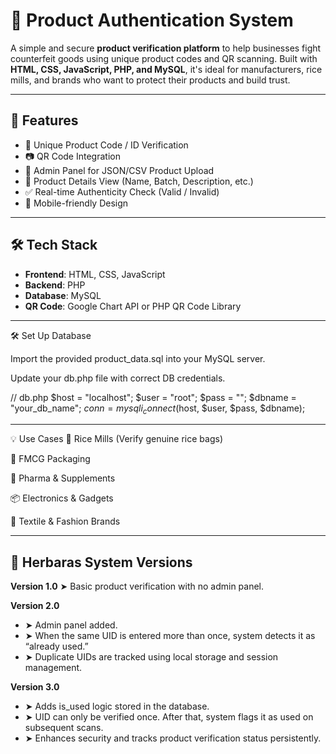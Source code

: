 # 🔐 Product Authentication System

A simple and secure **product verification platform** to help businesses fight counterfeit goods using unique product codes and QR scanning. Built with **HTML, CSS, JavaScript, PHP, and MySQL**, it's ideal for manufacturers, rice mills, and brands who want to protect their products and build trust.

---

## 🚀 Features

- 🔎 Unique Product Code / ID Verification  
- 📷 QR Code Integration  
- 📁 Admin Panel for JSON/CSV Product Upload  
- 🧾 Product Details View (Name, Batch, Description, etc.)  
- ✅ Real-time Authenticity Check (Valid / Invalid)  
- 📱 Mobile-friendly Design  

---

## 🛠️ Tech Stack

- **Frontend**: HTML, CSS, JavaScript  
- **Backend**: PHP  
- **Database**: MySQL  
- **QR Code**: Google Chart API or PHP QR Code Library  

---

🛠️ Set Up Database

Import the provided product_data.sql into your MySQL server.

Update your db.php file with correct DB credentials.

// db.php
$host = "localhost";
$user = "root";
$pass = "";
$dbname = "your_db_name";
$conn = mysqli_connect($host, $user, $pass, $dbname);

---

💡 Use Cases
🌾 Rice Mills (Verify genuine rice bags)

🧴 FMCG Packaging

💊 Pharma & Supplements

📦 Electronics & Gadgets

👕 Textile & Fashion Brands

---

## 📌 Herbaras System Versions
**Version 1.0**
➤ Basic product verification with no admin panel.

**Version 2.0**
- ➤ Admin panel added.
- ➤ When the same UID is entered more than once, system detects it as “already used.”
- ➤ Duplicate UIDs are tracked using local storage and session management.

**Version 3.0**
- ➤ Adds is_used logic stored in the database.
- ➤ UID can only be verified once. After that, system flags it as used on subsequent scans.
- ➤  Enhances security and tracks product verification status persistently.

